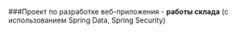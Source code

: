 ###Проект по разработке веб-приложения - **работы склада** (с использованием Spring Data, Spring Security)

